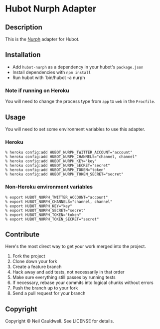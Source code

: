 # Hubot Nurph Adapter

## Description

This is the [Nurph](http://Nurph.com) adapter for Hubot.

## Installation

* Add `hubot-nurph` as a dependency in your hubot's `package.json`
* Install dependencies with `npm install`
* Run hubot with `bin/hubot -a nurph

### Note if running on Heroku

You will need to change the process type from `app` to `web` in the `Procfile`.

## Usage

You will need to set some environment variables to use this adapter.

### Heroku

    % heroku config:add HUBOT_NURPH_TWITTER_ACCOUNT="account"
    % heroku config:add HUBOT_NURPH_CHANNELS="channel, channel"
    % heroku config:add HUBOT_NURPH_KEY="key"
    % heroku config:add HUBOT_NURPH_SECRET="secret"
    % heroku config:add HUBOT_NURPH_TOKEN="token"
    % heroku config:add HUBOT_NURPH_TOKEN_SECRET="secret"

### Non-Heroku environment variables

    % export HUBOT_NURPH_TWITTER_ACCOUNT="account"
    % export HUBOT_NURPH_CHANNELS="channel, channel"
    % export HUBOT_NURPH_KEY="key"
    % export HUBOT_NURPH_SECRET="secret"
    % export HUBOT_NURPH_TOKEN="token"
    % export HUBOT_NURPH_TOKEN_SECRET="secret"

## Contribute

Here's the most direct way to get your work merged into the project.

1. Fork the project
2. Clone down your fork
3. Create a feature branch
4. Hack away and add tests, not necessarily in that order
5. Make sure everything still passes by running tests
6. If necessary, rebase your commits into logical chunks without errors
7. Push the branch up to your fork
8. Send a pull request for your branch

## Copyright

Copyright &copy; Neil Cauldwell. See LICENSE for details.

